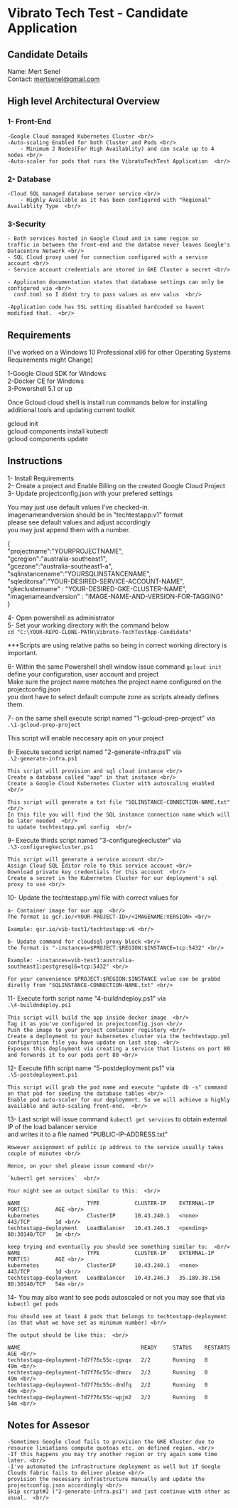 # Vibrato Tech Test - Candidate Application

## Candidate Details
Name: Mert Senel<br/>
Contact: mertsenel@gmail.com<br/>

## High level Architectural Overview

### 1- Front-End  <br/>
	-Google Cloud managed Kubernetes Cluster <br/>
	-Auto-scaling Enabled for both Cluster and Pods <br/>
		- Minimum 2 Nodes(For High Availablity) and can scale up to 4 nodes <br/>
	-Auto-scaler for pods that runs the VibratoTechTest Application  <br/>
	
### 2- Database <br/>
	-Cloud SQL managed database server service <br/>
		- Highly Available as it has been configured with "Regional" Availablity Type  <br/>

### 3-Security<br/>
	- Both services hosted in Google Cloud and in same region so
	traffic in between the front-end and the databse never leaves Google's Datacentre Network <br/>
	- SQL Cloud proxy used for connection configured with a service account <br/>
	- Service account credentials are stored in GKE Cluster a secret <br/>
	
	- Applicaton documentation states that database settings can only be configured via <br/>
	  conf.toml so I didnt try to pass values as env valus  <br/>
	  
	-Application code has SSL setting disabled hardcoded so havent modified that.  <br/>
	
## Requirements
(I've worked on a Windows 10 Professional x86 for other Operating Systems Requirements might Change)<br/>

1-Google Cloud SDK for Windows<br/>
2-Docker CE for Windows<br/>
3-Powershell 5.1 or up<br/>

Once Gcloud cloud shell is install run commands below for installing additional tools and updating current toolkit<br/>

gcloud init<br/>
gcloud components install kubectl<br/>
gcloud components update<br/>



## Instructions
1- Install Requirements <br/>
2- Create a project and Enable Billing on the created Google Cloud Project <br/>
3- Update projectconfig.json with your prefered settings <br/>

You may just use default values I've checked-in. <br/>
imagenameandversion should be in "techtestapp:v1" format<br/>
please see default values and adjust accordingly <br/>
you may just append them with a number. <br/>

{<br/>
"projectname":"YOURPROJECTNAME", <br/>
"gcregion":"australia-southeast1", <br/>
"gcezone":"australia-southeast1-a",<br/>
"sqlinstancename":"YOURSQLINSTANCENAME",<br/>
"sqleditorsa":"YOUR-DESIRED-SERVICE-ACCOUNT-NAME",<br/>
"gkeclustername" : "YOUR-DESIRED-GKE-CLUSTER-NAME",<br/>
"imagenameandversion" : "IMAGE-NAME-AND-VERSION-FOR-TAGGING" <br/>
}<br/>


4- Open powershell as administrator <br/>
5- Set your working directory with the command below <br/>
`cd "C:\YOUR-REPO-CLONE-PATH\Vibrato-TechTestApp-Candidate"` <br/>

***Scripts are using relative paths so being in correct working directory is important.  <br/>

6-  Within the same Powershell shell window issue command `gcloud init` <br/>
	define your configuration, user account and project <br/>
	Make sure the project name matches the project name configured on the projectconfig.json<br/>
	you dont have to select default compute zone as scripts already defines them. <br/>
	
7- on the same shell execute script named "1-gcloud-prep-project" via<br/>
`.\1-gcloud-prep-project` <br/>

This script will enable neccesary apis on your project <br/>

8- Execute second script named "2-generate-infra.ps1"  via <br/>
		`.\2-generate-infra.ps1` <br/>
		
	This script will provision and sql cloud instance <br/>
	Create a database called "app" in that instance <br/>
	Create a Google Cloud Kubernetes Cluster with autoscaling enabled <br/>
	
	This script will generate a txt file "SQLINSTANCE-CONNECTION-NAME.txt" <br/>
	In this file you will find the SQL instance connection name which will be later needed  <br/>
	to update techtestapp.yml config  <br/>
	
9-  Execute thirds script named "3-configuregkecluster"  via <br/>
		`.\3-configuregkecluster.ps1`<br/>
		
	This script will generate a service account <br/>
	Assign Cloud SQL Editor role to this service account <br/>
	Download private key credentials for this account  <br/>
	Create a secret in the Kubernetes Cluster for our deployment's sql proxy to use <br/>

10- Update the techtestapp.yml file with correct values for  <br/>
	
	a- Container image for our app  <br/>
	The format is gcr.io/<YOUR-PROJECT-ID>/<IMAGENAME:VERSION> <br/>

	Example: gcr.io/vib-test1/techtestapp:v6 <br/>

	b- Update command for cloudsql-proxy block <br/>
	the format is "-instances=$PROJECT:$REGION:$INSTANCE=tcp:5432" <br/>
	
	Example: -instances=vib-test1:australia-southeast1:postgresql6=tcp:5432" <br/>

	For your convenience $PROJECT:$REGION:$INSTANCE value can be grabbd diretly from "SQLINSTANCE-CONNECTION-NAME.txt" <br/>
	
11- Execute forth script name "4-buildndeploy.ps1" via  <br/>
	`.\4-buildndeploy.ps1` <br/>
	
	This script will build the app inside docker image  <br/>
	Tag it as you've configured in projectconfig.json <br/>
	Push the image to your project container registery <br/>
	Create a deployment to your kubernetes cluster via the techtestapp.yml configuration file you have update on last step. <br/>
	Exposes this deployment via creating a service that listens on port 80 and forwards it to our pods port 80 <br/>
	
12- Execute fifth script name "5-postdeployment.ps1" via <br/>
	`.\5-postdeployment.ps1` <br/>
	
	This script will grab the pod name and execute "update db -s" command on that pod for seeding the database tables <br/>
	Enable pod auto-scaler for our deployment. So we will achieve a highly available and auto-scaling front-end.  <br/>
	
	
13- Last script will issue command `kubectl get services` to obtain external IP of the load balancer service <br/>
	and writes it to a file named "PUBLIC-IP-ADDRESS.txt"  <br/>
	
	However assignment of public ip address to the service usually takes couple of minutes <br/>
	
	Hence, on your shel please issue command <br/>
	
	`kubectl get services`  <br/>
	
	Your might see an output similar to this:  <br/>
	
	NAME                     TYPE           CLUSTER-IP    EXTERNAL-IP   PORT(S)        AGE <br/>
	kubernetes               ClusterIP      10.43.240.1   <none>        443/TCP        1d <br/>
	techtestapp-deployment   LoadBalancer   10.43.246.3   <pending>     80:30140/TCP   1m <br/>
	
	keep trying and eventually you should see something similar to:  <br/>
	NAME                     TYPE           CLUSTER-IP    EXTERNAL-IP     PORT(S)        AGE <br/>
	kubernetes               ClusterIP      10.43.240.1   <none>          443/TCP        1d <br/>
	techtestapp-deployment   LoadBalancer   10.43.246.3   35.189.38.156   80:30140/TCP   54m <br/>
	
	
14- You may also want to see pods autoscaled or not  you may see that via  <br/>
	`kubectl get pods`  <br/>
	
	You should see at least 4 pods that belongs to techtestapp-deployment (as that what we have set as minimum number) <br/>
	
	The output should be like this:  <br/>
	
	NAME                                      READY     STATUS    RESTARTS   AGE <br/>
	techtestapp-deployment-7d7f76c55c-cgvqx   2/2       Running   0          49m <br/>
	techtestapp-deployment-7d7f76c55c-dhmzv   2/2       Running   0          49m <br/>
	techtestapp-deployment-7d7f76c55c-dndfq   2/2       Running   0          49m <br/>
	techtestapp-deployment-7d7f76c55c-wpjm2   2/2       Running   0          54m <br/>
	
	
	

## Notes for Assesor
	-Sometimes Google cloud fails to provision the GKE Kluster due to resource limiations compute quotoas etc. on defined region. <br/> 
	-If this happens you may try another region or try again some time later. <br/>
	-I've automated the infrastructure deployment as well but if Google Clouds fabric fails to deliver please <br/>
	provision the necessary infrastructure manually and update the projectconfig.json accordingly <br/>
	Skip script#2 ("2-generate-infra.ps1") and just continue with other as usual.  <br/>
	










 
